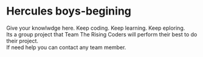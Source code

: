 # Hercules boys-begining
Give your knowlwdge here. Keep coding. Keep learning. Keep eploring.<br>
Its a group project that Team The Rising Coders will perform their best to do their project.<br>
If need help you can contact any team member.
